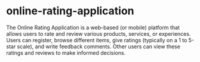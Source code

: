 # online-rating-application
The Online Rating Application is a web-based (or mobile) platform that allows users to rate and review various products, services, or experiences. Users can register, browse different items, give ratings (typically on a 1 to 5-star scale), and write feedback comments. Other users can view these ratings and reviews to make informed decisions.

